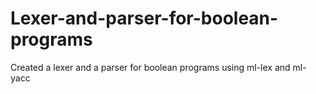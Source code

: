 # Lexer-and-parser-for-boolean-programs
Created a lexer and a parser for boolean programs using ml-lex and ml-yacc
